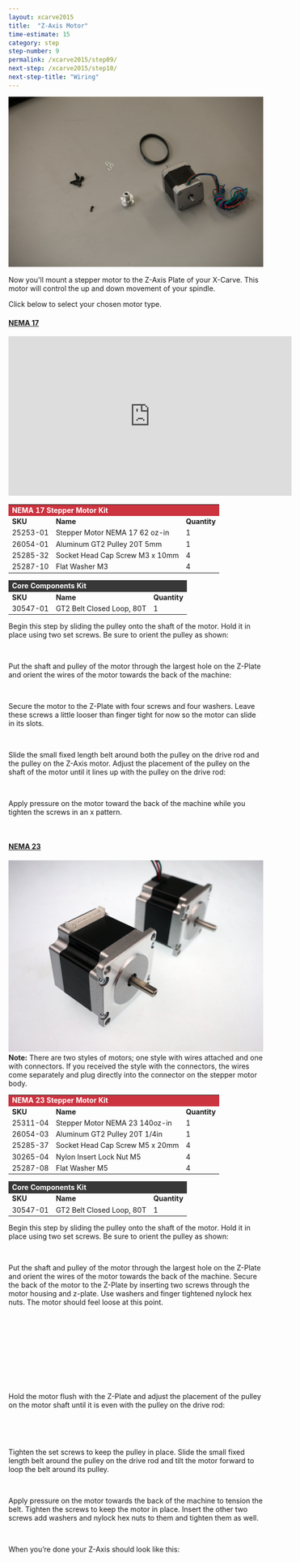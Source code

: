 ```yaml
---
layout: xcarve2015
title:  "Z-Axis Motor"
time-estimate: 15
category: step
step-number: 9
permalink: /xcarve2015/step09/
next-step: /xcarve2015/step10/
next-step-title: "Wiring"
---
```


<img src="0607.jpg">

Now you'll mount a stepper motor to the Z-Axis Plate of your X-Carve. This motor will control the up and down movement of your spindle.

Click below to select your chosen motor type.

<div class="panel-group" id="motor-accordion" role="tablist" aria-multiselectable="true">
<div class="panel panel-default">
<a data-toggle="collapse" data-parent="#motor-accordion" href="#nema17" aria-expanded="false" aria-controls="nema17" class="panel-heading" role="tab" id="nema17-header">

<h4 class="panel-title">
NEMA 17</h4>

<div class="expand-icons">
<i class="fa fa-plus"></i>
 <i class="fa fa-minus"></i>

</div>
</a>

<div id="nema17" class="panel-collapse collapse" role="tabpanel" aria-labelledby="nema17-header">
<div class="panel-body">
<iframe width="560" height="315" src="https://www.youtube.com/embed/cEJDROc9ZEs" frameborder="0" allowfullscreen>
</iframe>
<table>
	<tr>
		<td style="color:#fff;background: #cc3440;" colspan="3"><b><span class="caps">NEMA</span> 17 Stepper Motor Kit</b> </td>
	</tr>
	<tr>
		<td> <b><span class="caps">SKU</span></b> </td>
		<td> <b>Name</b> </td>
		<td> <b>Quantity</b> </td>
	</tr>
	<tr>
		<td> 25253-01 </td>
		<td> Stepper Motor <span class="caps">NEMA</span> 17 62 oz-in </td>
		<td> 1 </td>
	</tr>
	<tr>
		<td> 26054-01 </td>
		<td> Aluminum GT2 Pulley 20T 5mm </td>
		<td> 1 </td>
	</tr>
	<tr>
		<td> 25285-32 </td>
		<td> Socket Head Cap Screw M3 x 10mm </td>
		<td> 4 </td>
	</tr>
	<tr>
		<td> 25287-10 </td>
		<td> Flat Washer M3 </td>
		<td> 4 </td>
	</tr>
</table>
<table>
	<tr>
		<td style="color:#fff;background: #383838;" colspan="3"><b>Core Components Kit</b> </td>
	</tr>
	<tr>
		<td> <b><span class="caps">SKU</span></b> </td>
		<td> <b>Name</b> </td>
		<td> <b>Quantity</b> </td>
	</tr>
	<tr>
		<td> 30547-01 </td>
		<td> GT2 Belt Closed Loop, 80T </td>
		<td> 1 </td>
	</tr>
</table>
<p>Begin this step by sliding the pulley onto the shaft of the motor. Hold it in place using two set screws. Be sure to orient the pulley as shown:</p>
<p style="text-align:center;"><img src="https://dzevsq2emy08i.cloudfront.net/paperclip/project_instruction_image_uploaded_images/592/original/0608.jpg?1424382338" alt="" /></p>
<p>Put the shaft and pulley of the motor through the largest hole on the Z-Plate and orient the wires of the motor towards the back of the machine:</p>
<p style="text-align:center;"><img src="https://dzevsq2emy08i.cloudfront.net/paperclip/project_instruction_image_uploaded_images/593/original/0975.jpg?1424382390" alt="" /></p>
<p>Secure the motor to the Z-Plate with four screws and four washers. Leave these screws a little looser than finger tight for now so the motor can slide in its slots.</p>
<p style="text-align:center;"><img src="https://dzevsq2emy08i.cloudfront.net/paperclip/project_instruction_image_uploaded_images/594/original/0978.jpg?1424382436" alt="" /></p>
<p>Slide the small fixed length belt around both the pulley on the drive rod and the pulley on the Z-Axis motor. Adjust the placement of the pulley on the shaft of the motor until it lines up with the pulley on the drive rod:</p>
<p style="text-align:center;"><img src="https://dzevsq2emy08i.cloudfront.net/paperclip/project_instruction_image_uploaded_images/595/original/0986.jpg?1424382500" alt="" /></p>
<p>Apply pressure on the motor toward the back of the machine while you tighten the screws in an x pattern.</p>
<p style="text-align:center;"><img src="https://dzevsq2emy08i.cloudfront.net/paperclip/project_instruction_image_uploaded_images/596/original/0987.jpg?1424382501" alt="" /></p>

</div>
</div>
</div>
<div class="panel panel-default">
<a data-toggle="collapse" data-parent="#motor-accordion" href="#nema23" aria-expanded="false" aria-controls="nema23" class="panel-heading" role="tab" id="nema23-header">

<h4 class="panel-title">
NEMA 23</h4>

<div class="expand-icons">
<i class="fa fa-plus"></i>
 <i class="fa fa-minus"></i>

</div>
</a>

<div id="nema23" class="panel-collapse collapse" role="tabpanel" aria-labelledby="nema23-header">
<div class="panel-body">
<img src="P6120528EDIT.jpg">

<div class="note">
<i class="fa fa-hand-o-right"></i>
 <span class="note-text">
 <strong>Note:</strong> There are two styles of motors; one style with wires attached and one with connectors. If you received the style with the connectors, the wires come separately and plug directly into the connector on the stepper motor body.
 </span>

</div>
<table>
	<tr>
		<td style="color:#fff;background: #cc3440;" colspan="3"><b><span class="caps">NEMA</span> 23 Stepper Motor Kit</b> </td>
	</tr>
	<tr>
		<td> <b><span class="caps">SKU</span></b> </td>
		<td> <b>Name</b> </td>
		<td> <b>Quantity</b> </td>
	</tr>
	<tr>
		<td> 25311-04 </td>
		<td> Stepper Motor <span class="caps">NEMA</span> 23 140oz-in </td>
		<td> 1 </td>
	</tr>
	<tr>
		<td> 26054-03 </td>
		<td> Aluminum GT2 Pulley 20T 1/4in </td>
		<td> 1 </td>
	</tr>
	<tr>
		<td> 25285-37 </td>
		<td> Socket Head Cap Screw M5 x 20mm </td>
		<td> 4 </td>
	</tr>
	<tr>
		<td> 30265-04 </td>
		<td> Nylon Insert Lock Nut M5 </td>
		<td> 4 </td>
	</tr>
	<tr>
		<td> 25287-08 </td>
		<td> Flat Washer M5 </td>
		<td> 4 </td>
	</tr>
</table>
<table>
	<tr>
		<td style="color:#fff;background: #383838;" colspan="3"><b>Core Components Kit</b> </td>
	</tr>
	<tr>
		<td> <b><span class="caps">SKU</span></b> </td>
		<td> <b>Name</b> </td>
		<td> <b>Quantity</b> </td>
	</tr>
	<tr>
		<td> 30547-01 </td>
		<td> GT2 Belt Closed Loop, 80T </td>
		<td> 1 </td>
	</tr>
</table>
<p>Begin this step by sliding the pulley onto the shaft of the motor. Hold it in place using two set screws. Be sure to orient the pulley as shown:</p>
<p style="text-align:center;"><img src="https://dzevsq2emy08i.cloudfront.net/paperclip/project_instruction_image_uploaded_images/599/original/0989.jpg?1424382761" alt="" /></p>
<p>Put the shaft and pulley of the motor through the largest hole on the Z-Plate and orient the wires of the motor towards the back of the machine. Secure the back of the motor to the Z-Plate by inserting two screws through the motor housing and z-plate. Use washers and finger tightened nylock hex nuts. The motor should feel loose at this point.</p>
<p style="text-align:center;"><img src="https://dzevsq2emy08i.cloudfront.net/paperclip/project_instruction_image_uploaded_images/600/original/0991.jpg?1424382823" alt="" /></p>
<p style="text-align:center;"><img src="https://dzevsq2emy08i.cloudfront.net/paperclip/project_instruction_image_uploaded_images/601/original/0992.jpg?1424382823" alt="" /></p>
<p style="text-align:center;"><img src="https://dzevsq2emy08i.cloudfront.net/paperclip/project_instruction_image_uploaded_images/602/original/0993.jpg?1424382824" alt="" /></p>
<p style="text-align:center;"><img src="https://dzevsq2emy08i.cloudfront.net/paperclip/project_instruction_image_uploaded_images/603/original/0994.jpg?1424382825" alt="" /></p>
<p style="text-align:center;"><img src="https://dzevsq2emy08i.cloudfront.net/paperclip/project_instruction_image_uploaded_images/604/original/0995.jpg?1424382826" alt="" /></p>
<p>Hold the motor flush with the Z-Plate and adjust the placement of the pulley on the motor shaft until it is even with the pulley on the drive rod:</p>
<p style="text-align:center;"><img src="https://dzevsq2emy08i.cloudfront.net/paperclip/project_instruction_image_uploaded_images/605/original/0996.jpg?1424382977" alt="" /></p>
<p style="text-align:center;"><img src="https://dzevsq2emy08i.cloudfront.net/paperclip/project_instruction_image_uploaded_images/606/original/0997.jpg?1424382978" alt="" /></p>
<p>Tighten the set screws to keep the pulley in place. Slide the small fixed length belt around the pulley on the drive rod and tilt the motor forward to loop the belt around its pulley.</p>
<p style="text-align:center;"><img src="https://dzevsq2emy08i.cloudfront.net/paperclip/project_instruction_image_uploaded_images/607/original/0998.jpg?1424382979" alt="" /></p>
<p>Apply pressure on the motor towards the back of the machine to tension the belt. Tighten the screws to keep the motor in place. Insert the other two screws add washers and nylock hex nuts to them and tighten them as well.</p>
<p style="text-align:center;"><img src="https://dzevsq2emy08i.cloudfront.net/paperclip/project_instruction_image_uploaded_images/608/original/1000.jpg?1424382999" alt="" /></p>
<p>When you&#8217;re done your Z-Axis should look like this:</p>
<p style="text-align:center;"><img src="https://dzevsq2emy08i.cloudfront.net/paperclip/project_instruction_image_uploaded_images/609/original/1001.jpg?1424383000" alt="" /></p>

</div>
</div>
</div>
</div>
